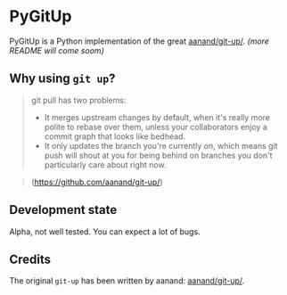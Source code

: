 PyGitUp
=========

PyGitUp is a Python implementation of the great [aanand/git-up/](https://github.com/aanand/git-up/).
*(more README will come soom)*

Why using `git up`?
-------------------
> git pull has two problems:
> * It merges upstream changes by default, when it's really more polite to rebase over them, unless your collaborators enjoy a commit graph that looks like bedhead.
> * It only updates the branch you're currently on, which means git push will shout at you for being behind on branches you don't particularly care about right now.

> (https://github.com/aanand/git-up/)


Development state
-----------------

Alpha, not well tested. You can expect a lot of bugs.

Credits
-------

The original `git-up` has been written by aanand: [aanand/git-up/](https://github.com/aanand/git-up/).